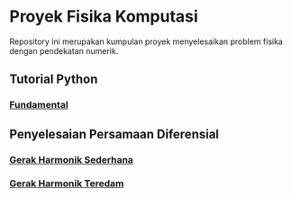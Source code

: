 # Proyek Fisika Komputasi

Repository ini merupakan kumpulan proyek menyelesaikan problem fisika 
dengan pendekatan numerik.

## Tutorial Python
### [Fundamental]()

## Penyelesaian Persamaan Diferensial

### [Gerak Harmonik Sederhana](https://github.com/rfajri27/proyek_fisika_komputasi/blob/main/GHS/GHS1.ipynb)


### [Gerak Harmonik Teredam]()
